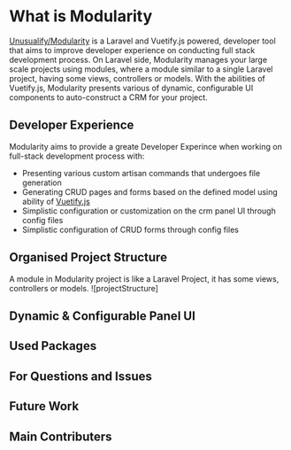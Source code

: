 # What is Modularity
[Unusualify/Modularity](https://github.com/unusualify/modularity) is a Laravel and Vuetify.js powered, developer tool that aims to improve developer experience on conducting full stack development process. On Laravel side, Modularity manages your large scale projects using modules, where a module similar to a single Laravel project, having some views, controllers or models. With the abilities of Vuetify.js, Modularity presents various of dynamic, configurable UI components to auto-construct a CRM for your project.

## Developer Experience

Modularity aims to provide a greate Developer Experince when working on full-stack development process with:
- Presenting various custom artisan commands that undergoes file generation
- Generating CRUD pages and forms based on the defined model using ability of [Vuetify.js](https://vuetifyjs.com/en/)
- Simplistic configuration or customization on the crm panel UI through config files
- Simplistic configuration of CRUD forms through config files
  
## Organised Project Structure

A module in Modularity project is like a Laravel Project, it has some views, controllers or models. 
![projectStructure]

## Dynamic & Configurable Panel UI


## Used Packages


## For Questions and Issues

## Future Work


## Main Contributers



<script setup>
import { VPTeamMembers } from 'vitepress/theme'
const members = [
    {
      avatar: 'https://avatars.githubusercontent.com/u/47870922',
      name: 'Oguzhan BUKCUOGLU',
      title: 'Creator / Full Stack Developer',
      links: [
        { icon: 'github', link: 'https://github.com/OoBook' },
      ]
    },
    {
      avatar: 'https://avatars.githubusercontent.com/u/80110747',
      name: 'Ilker CIBLAK',
      title: 'Full Stack Developer',
      links: [
        { icon: 'github', link: 'https://github.com/ilkerciblak' },
        { icon: 'twitter', link: 'https://twitter.com/ilker_exe' }
      ]
    },
    {
      avatar: 'https://avatars.githubusercontent.com/u/37237628',
      name: 'Gunes BIZIM',
      title: 'Full Stack Developer',
      links: [
        { icon: 'github', link: 'https://github.com/gunesbizim' },
      ]
    },

  ]

</script>

<VPTeamMembers size="small" :members="members" />
